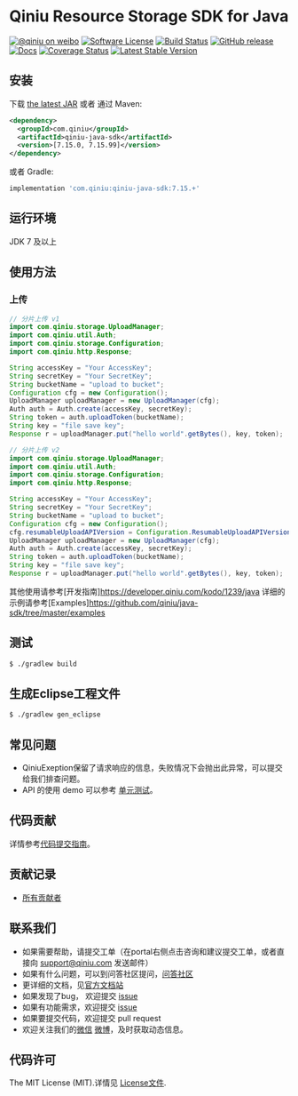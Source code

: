 # Qiniu Resource Storage SDK for Java

[![@qiniu on weibo](http://img.shields.io/badge/weibo-%40qiniutek-blue.svg)](http://weibo.com/qiniutek)
[![Software License](https://img.shields.io/badge/license-MIT-brightgreen.svg)](LICENSE)
[![Build Status](https://travis-ci.org/qiniu/java-sdk.svg)](https://travis-ci.org/qiniu/java-sdk)
[![GitHub release](https://img.shields.io/github/v/tag/qiniu/java-sdk.svg?label=release)](https://github.com/qiniu/java-sdk/releases)
[![Docs](https://img.shields.io/github/v/tag/qiniu/java-sdk.svg?label=docs&color=yellow)](https://qiniu.github.io/java-sdk/)
[![Coverage Status](https://codecov.io/gh/qiniu/java-sdk/branch/master/graph/badge.svg)](https://codecov.io/gh/qiniu/java-sdk)
[![Latest Stable Version](https://img.shields.io/maven-central/v/com.qiniu/qiniu-java-sdk.svg)](http://search.maven.org/#search%7Cga%7C1%7Cg%3A%22com.qiniu%22%20AND%20a%3A%22qiniu-java-sdk%22)

## 安装

下载 [the latest JAR][1] 或者 通过 Maven:

```xml
<dependency>
  <groupId>com.qiniu</groupId>
  <artifactId>qiniu-java-sdk</artifactId>
  <version>[7.15.0, 7.15.99]</version>
</dependency>
```

或者 Gradle:

```groovy
implementation 'com.qiniu:qiniu-java-sdk:7.15.+'
```

## 运行环境

JDK 7 及以上

## 使用方法

### 上传

```Java
// 分片上传 v1
import com.qiniu.storage.UploadManager;
import com.qiniu.util.Auth;
import com.qiniu.storage.Configuration;
import com.qiniu.http.Response;

String accessKey = "Your AccessKey";
String secretKey = "Your SecretKey";
String bucketName = "upload to bucket";
Configuration cfg = new Configuration();
UploadManager uploadManager = new UploadManager(cfg);
Auth auth = Auth.create(accessKey, secretKey);
String token = auth.uploadToken(bucketName);
String key = "file save key";
Response r = uploadManager.put("hello world".getBytes(), key, token);

// 分片上传 v2
import com.qiniu.storage.UploadManager;
import com.qiniu.util.Auth;
import com.qiniu.storage.Configuration;
import com.qiniu.http.Response;

String accessKey = "Your AccessKey";
String secretKey = "Your SecretKey";
String bucketName = "upload to bucket";
Configuration cfg = new Configuration();
cfg.resumableUploadAPIVersion = Configuration.ResumableUploadAPIVersion.V2;
UploadManager uploadManager = new UploadManager(cfg);
Auth auth = Auth.create(accessKey, secretKey);
String token = auth.uploadToken(bucketName);
String key = "file save key";
Response r = uploadManager.put("hello world".getBytes(), key, token);
```

其他使用请参考[开发指南]https://developer.qiniu.com/kodo/1239/java
详细的示例请参考[Examples]https://github.com/qiniu/java-sdk/tree/master/examples

## 测试

``` bash
$ ./gradlew build
```

## 生成Eclipse工程文件

``` bash
$ ./gradlew gen_eclipse
```

## 常见问题

- QiniuExeption保留了请求响应的信息，失败情况下会抛出此异常，可以提交给我们排查问题。
- API 的使用 demo 可以参考 [单元测试](https://github.com/qiniu/java-sdk/blob/master/src/test)。

## 代码贡献

详情参考[代码提交指南](https://github.com/qiniu/java-sdk/blob/master/CONTRIBUTING.md)。

## 贡献记录

- [所有贡献者](https://github.com/qiniu/java-sdk/contributors)

## 联系我们

- 如果需要帮助，请提交工单（在portal右侧点击咨询和建议提交工单，或者直接向 support@qiniu.com 发送邮件）
- 如果有什么问题，可以到问答社区提问，[问答社区](http://qiniu.segmentfault.com/)
- 更详细的文档，见[官方文档站](http://developer.qiniu.com/)
- 如果发现了bug， 欢迎提交 [issue](https://github.com/qiniu/java-sdk/issues)
- 如果有功能需求，欢迎提交 [issue](https://github.com/qiniu/java-sdk/issues)
- 如果要提交代码，欢迎提交 pull request
- 欢迎关注我们的[微信](http://www.qiniu.com/#weixin) [微博](http://weibo.com/qiniutek)，及时获取动态信息。

## 代码许可

The MIT License (MIT).详情见 [License文件](https://github.com/qiniu/java-sdk/blob/master/LICENSE).

[1]: https://search.maven.org/remote_content?g=com.qiniu&a=qiniu-java-sdk&v=LATEST

[2]: https://github.com/Nextpeer/okhttp

[3]: https://raw.githubusercontent.com/qiniu/java-sdk/master/libs/okhttp-2.3.0-SNAPSHOT.jar

[4]: https://raw.githubusercontent.com/qiniu/java-sdk/master/libs/okio-1.3.0-SNAPSHOT.jar
